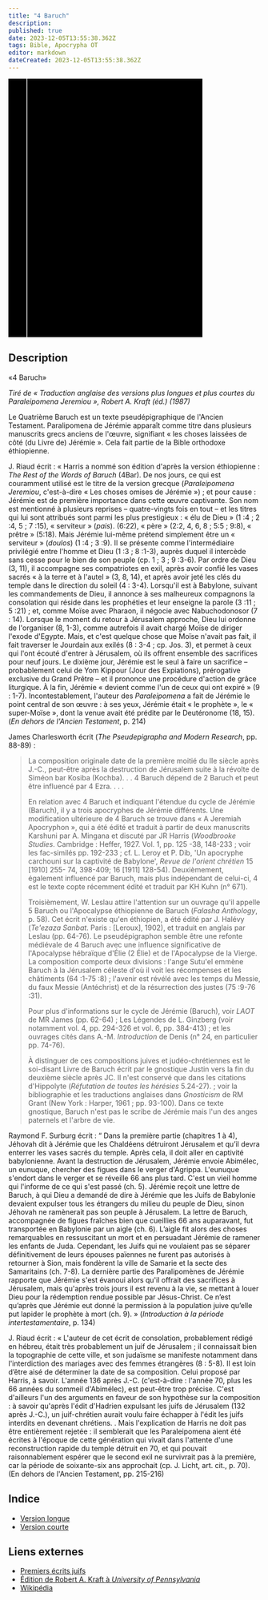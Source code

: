 ```yaml
---
title: "4 Baruch"
description: 
published: true
date: 2023-12-05T13:55:38.362Z
tags: Bible, Apocrypha OT
editor: markdown
dateCreated: 2023-12-05T13:55:38.362Z
---
```


<div class="urantiapedia-book-front urantiapedia-book-apocrypha">
<svg xmlns="http://www.w3.org/2000/svg"
	width="102.6mm" height="136.8mm"
	viewBox="0 0 102.6 136.8" version="1.1">
	<g transform="translate(-7,-5)">
		<rect width="9.6" height="136.8" x="7" y="5" />
		<rect width="96.9" height="136.8" x="17" y="5" />
		<text style="font-size:5px" x="61" y="22">APOCRYPHES</text>
		<text style="font-size:4px" x="61" y="125">University of Pennsylvania, 1987</text>
		<text style="font-size:4px" x="61" y="130">Robert A. Kraft (ed.)</text>
		<text style="font-size:9px" x="61" y="60">4 Baruch</text>
	</g>
</svg>
</div>

## Description

«4 Baruch»

_Tiré de « Traduction anglaise des versions plus longues et plus courtes du Paraleipomena Jeremiou », Robert A. Kraft (éd.) (1987)_

Le Quatrième Baruch est un texte pseudépigraphique de l'Ancien Testament. Paralipomena de Jérémie apparaît comme titre dans plusieurs manuscrits grecs anciens de l'œuvre, signifiant « les choses laissées de côté (du Livre de) Jérémie ». Cela fait partie de la Bible orthodoxe éthiopienne.

J. Riaud écrit : « Harris a nommé son édition d'après la version éthiopienne : _The Rest of the Words of Baruch_ (4Bar). De nos jours, ce qui est couramment utilisé est le titre de la version grecque (_Paraleipomena Jeremiou_, c'est-à-dire « Les choses omises de Jérémie ») ; et pour cause : Jérémie est de première importance dans cette œuvre captivante. Son nom est mentionné à plusieurs reprises – quatre-vingts fois en tout – et les titres qui lui sont attribués sont parmi les plus prestigieux : « élu de Dieu » (1 :4 ; 2 :4, 5 ; 7 :15), « serviteur » (_pais_). (6:22), « père » (2:2, 4, 6, 8 ; 5:5 ; 9:8), « prêtre » (5:18). Mais Jérémie lui-même prétend simplement être un « serviteur » (_doulos_) (1 :4 ; 3 :9). Il se présente comme l'intermédiaire privilégié entre l'homme et Dieu (1 :3 ; 8 :1-3), auprès duquel il intercède sans cesse pour le bien de son peuple (cp. 1 ; 3 ; 9 :3-6). Par ordre de Dieu (3, 11), il accompagne ses compatriotes en exil, après avoir confié les vases sacrés « à la terre et à l'autel » (3, 8, 14), et après avoir jeté les clés du temple dans le direction du soleil (4 : 3-4). Lorsqu'il est à Babylone, suivant les commandements de Dieu, il annonce à ses malheureux compagnons la consolation qui réside dans les prophéties et leur enseigne la parole (3 :11 ; 5 :21) ; et, comme Moïse avec Pharaon, il négocie avec Nabuchodonosor (7 : 14). Lorsque le moment du retour à Jérusalem approche, Dieu lui ordonne de l'organiser (8, 1-3), comme autrefois il avait chargé Moïse de diriger l'exode d'Egypte. Mais, et c'est quelque chose que Moïse n'avait pas fait, il fait traverser le Jourdain aux exilés (8 : 3-4 ; cp. Jos. 3), et permet à ceux qui l'ont écouté d'entrer à Jérusalem, où ils offrent ensemble des sacrifices pour neuf jours. Le dixième jour, Jérémie est le seul à faire un sacrifice – probablement celui de Yom Kippour (Jour des Expiations), prérogative exclusive du Grand Prêtre – et il prononce une procédure d'action de grâce liturgique. À la fin, Jérémie « devient comme l'un de ceux qui ont expiré » (9 : 1-7). Incontestablement, l'auteur des _Paraleipomena_ a fait de Jérémie le point central de son œuvre : à ses yeux, Jérémie était « le prophète », le « super-Moïse », dont la venue avait été prédite par le Deutéronome (18, 15). (_En dehors de l'Ancien Testament_, p. 214)

James Charlesworth écrit (_The Pseudepigrapha and Modern Research_, pp. 88-89) :

> La composition originale date de la première moitié du IIe siècle après J.-C., peut-être après la destruction de Jérusalem suite à la révolte de Siméon bar Kosiba (Kochba). . . 4 Baruch dépend de 2 Baruch et peut être influencé par 4 Ezra. . . .
>
> En relation avec 4 Baruch et indiquant l'étendue du cycle de Jérémie (Baruch), il y a trois apocryphes de Jérémie différents. Une modification ultérieure de 4 Baruch se trouve dans « A Jeremiah Apocryphon », qui a été édité et traduit à partir de deux manuscrits Karshuni par A. Mingana et discuté par JR Harris (_Woodbrooke Studies_. Cambridge : Heffer, 1927. Vol. 1, pp. 125 -38, 148-233 ; voir les fac-similés pp. 192-233 ; cf. L. Leroy et P. Dib, 'Un apocryphe carchouni sur la captivité de Babylone', _Revue de l'orient chrétien_ 15 [1910] 255- 74, 398-409; 16 [1911] 128-54). Deuxièmement, également influencé par Baruch, mais plus indépendant de celui-ci, 4 est le texte copte récemment édité et traduit par KH Kuhn (n° 671).
>
> Troisièmement, W. Leslau attire l'attention sur un ouvrage qu'il appelle 5 Baruch ou l'Apocalypse éthiopienne de Baruch (_Falasha Anthology_, p. 58). Cet écrit n'existe qu'en éthiopien, a été édité par J. Halévy (_Te'ezaza Sanbat_. Paris : [Leroux], 1902), et traduit en anglais par Leslau (pp. 64-76). Le pseudépigraphon semble être une refonte médiévale de 4 Baruch avec une influence significative de l'Apocalypse hébraïque d'Élie (2 Élie) et de l'Apocalypse de la Vierge. La composition comporte deux divisions : l'ange Sutu'el emmène Baruch à la Jérusalem céleste d'où il voit les récompenses et les châtiments (64 :1-75 :8) ; l'avenir est révélé avec les temps du Messie, du faux Messie (Antéchrist) et de la résurrection des justes (75 :9-76 :31).
>
> Pour plus d'informations sur le cycle de Jérémie (Baruch), voir _LAOT_ de MR James (pp. 62-64) ; Les Légendes de L. Ginzberg (voir notamment vol. 4, pp. 294-326 et vol. 6, pp. 384-413) ; et les ouvrages cités dans A.-M. _Introduction_ de Denis (n° 24, en particulier pp. 74-76).
>
> À distinguer de ces compositions juives et judéo-chrétiennes est le soi-disant Livre de Baruch écrit par le gnostique Justin vers la fin du deuxième siècle après JC. Il n'est conservé que dans les citations d'Hippolyte (_Réfutation de toutes les hérésies_ 5.24-27). ; voir la bibliographie et les traductions anglaises dans _Gnosticism_ de RM Grant (New York : Harper, 1961 ; pp. 93-100). Dans ce texte gnostique, Baruch n'est pas le scribe de Jérémie mais l'un des anges paternels et l'arbre de vie.

Raymond F. Surburg écrit : “ Dans la première partie (chapitres 1 à 4), Jéhovah dit à Jérémie que les Chaldéens détruiront Jérusalem et qu’il devra enterrer les vases sacrés du temple. Après cela, il doit aller en captivité babylonienne. Avant la destruction de Jérusalem, Jérémie envoie Abimélec, un eunuque, chercher des figues dans le verger d'Agrippa. L'eunuque s'endort dans le verger et se réveille 66 ans plus tard. C'est un vieil homme qui l'informe de ce qui s'est passé (ch. 5). Jérémie reçoit une lettre de Baruch, à qui Dieu a demandé de dire à Jérémie que les Juifs de Babylonie devaient expulser tous les étrangers du milieu du peuple de Dieu, sinon Jéhovah ne ramènerait pas son peuple à Jérusalem. La lettre de Baruch, accompagnée de figues fraîches bien que cueillies 66 ans auparavant, fut transportée en Babylonie par un aigle (ch. 6). L’aigle fit alors des choses remarquables en ressuscitant un mort et en persuadant Jérémie de ramener les enfants de Juda. Cependant, les Juifs qui ne voulaient pas se séparer définitivement de leurs épouses païennes ne furent pas autorisés à retourner à Sion, mais fondèrent la ville de Samarie et la secte des Samaritains (ch. 7-8). La dernière partie des Paralipomènes de Jérémie rapporte que Jérémie s'est évanoui alors qu'il offrait des sacrifices à Jérusalem, mais qu'après trois jours il est revenu à la vie, se mettant à louer Dieu pour la rédemption rendue possible par Jésus-Christ. Ce n’est qu’après que Jérémie eut donné la permission à la population juive qu’elle put lapider le prophète à mort (ch. 9). » (_Introduction à la période intertestamentaire_, p. 134)

J. Riaud écrit : « L'auteur de cet écrit de consolation, probablement rédigé en hébreu, était très probablement un juif de Jérusalem ; il connaissait bien la topographie de cette ville, et son judaïsme se manifeste notamment dans l'interdiction des mariages avec des femmes étrangères (8 : 5-8). Il est loin d’être aisé de déterminer la date de sa composition. Celui proposé par Harris, à savoir. L'année 136 après J.-C. (c'est-à-dire : l'année 70, plus les 66 années du sommeil d'Abimélec), est peut-être trop précise. C'est d'ailleurs l'un des arguments en faveur de son hypothèse sur la composition : à savoir qu'après l'édit d'Hadrien expulsant les juifs de Jérusalem (132 après J.-C.), un juif-chrétien aurait voulu faire échapper à l'édit les juifs interdits en devenant chrétiens. . Mais l'explication de Harris ne doit pas être entièrement rejetée : il semblerait que les Paraleipomena aient été écrites à l'époque de cette génération qui vivait dans l'attente d'une reconstruction rapide du temple détruit en 70, et qui pouvait raisonnablement espérer que le second exil ne survivrait pas à la première, car la période de soixante-six ans approchait (cp. J. Licht, art. cit., p. 70). (En dehors de l'Ancien Testament, pp. 215-216)


## Indice

- [Version longue](/fr/Bible/4_Baruch/Long_version)
- [Version courte](/fr/Bible/4_Baruch/Short_version)

## Liens externes

- [Premiers écrits juifs](https://www.earlyjewishwritings.com/4baruch.html)
- [Édition de Robert A. Kraft à _University of Pennsylvania_](https://ccat.sas.upenn.edu/rak//publics/pseudepig/ParJer-Eng.html)
- [Wikipédia](https://en.wikipedia.org/wiki/4_Baruch)